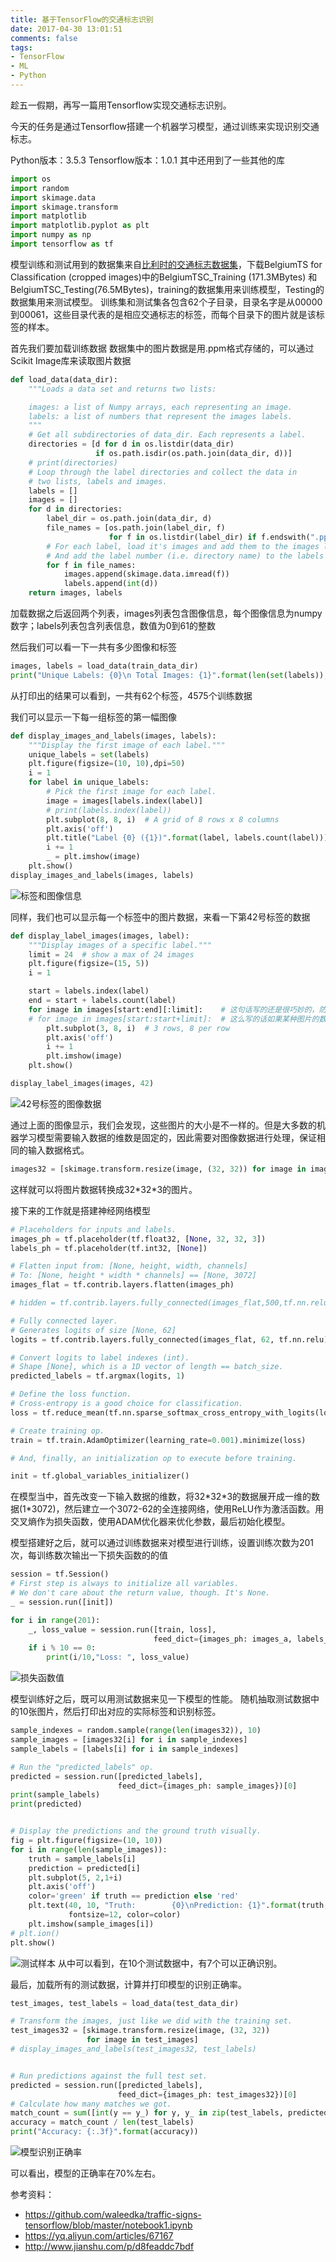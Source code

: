 ```yaml
---
title: 基于TensorFlow的交通标志识别
date: 2017-04-30 13:01:51
comments: false
tags:
- TensorFlow
- ML
- Python
---
```

趁五一假期，再写一篇用Tensorflow实现交通标志识别。
<!--more-->

今天的任务是通过Tensorflow搭建一个机器学习模型，通过训练来实现识别交通标志。

Python版本：3.5.3
Tensorflow版本：1.0.1
其中还用到了一些其他的库
```Python
import os
import random
import skimage.data
import skimage.transform
import matplotlib
import matplotlib.pyplot as plt
import numpy as np
import tensorflow as tf
```

模型训练和测试用到的数据集来自[比利时的交通标志数据集](http://btsd.ethz.ch/shareddata/?spm=5176.100239.blogcont67167.12.HoNrtM)，下载BelgiumTS for Classification (cropped images)中的BelgiumTSC_Training (171.3MBytes) 和 BelgiumTSC_Testing(76.5MBytes)，training的数据集用来训练模型，Testing的数据集用来测试模型。
训练集和测试集各包含62个子目录，目录名字是从00000到00061，这些目录代表的是相应交通标志的标签，而每个目录下的图片就是该标签的样本。

首先我们要加载训练数据
数据集中的图片数据是用.ppm格式存储的，可以通过Scikit Image库来读取图片数据
```Python
def load_data(data_dir):
    """Loads a data set and returns two lists:

    images: a list of Numpy arrays, each representing an image.
    labels: a list of numbers that represent the images labels.
    """
    # Get all subdirectories of data_dir. Each represents a label.
    directories = [d for d in os.listdir(data_dir)
                   if os.path.isdir(os.path.join(data_dir, d))]
    # print(directories)
    # Loop through the label directories and collect the data in
    # two lists, labels and images.
    labels = []
    images = []
    for d in directories:
        label_dir = os.path.join(data_dir, d)
        file_names = [os.path.join(label_dir, f)
                      for f in os.listdir(label_dir) if f.endswith(".ppm")]
        # For each label, load it's images and add them to the images list.
        # And add the label number (i.e. directory name) to the labels list.
        for f in file_names:
            images.append(skimage.data.imread(f))
            labels.append(int(d))
    return images, labels
```
加载数据之后返回两个列表，images列表包含图像信息，每个图像信息为numpy数字；labels列表包含列表信息，数值为0到61的整数

然后我们可以看一下一共有多少图像和标签
```Python
images, labels = load_data(train_data_dir)
print("Unique Labels: {0}\n Total Images: {1}".format(len(set(labels)), len(images)))
```
从打印出的结果可以看到，一共有62个标签，4575个训练数据

我们可以显示一下每一组标签的第一幅图像
```Python
def display_images_and_labels(images, labels):
    """Display the first image of each label."""
    unique_labels = set(labels)
    plt.figure(figsize=(10, 10),dpi=50)
    i = 1
    for label in unique_labels:
        # Pick the first image for each label.
        image = images[labels.index(label)]
        # print(labels.index(label))
        plt.subplot(8, 8, i)  # A grid of 8 rows x 8 columns
        plt.axis('off')
        plt.title("Label {0} ({1})".format(label, labels.count(label)))
        i += 1
        _ = plt.imshow(image)
    plt.show()
display_images_and_labels(images, labels)
```
![标签和图像信息](/images/2017-4-30/2017-4-30-1.png)

同样，我们也可以显示每一个标签中的图片数据，来看一下第42号标签的数据
```Python
def display_label_images(images, label):
    """Display images of a specific label."""
    limit = 24  # show a max of 24 images
    plt.figure(figsize=(15, 5))
    i = 1

    start = labels.index(label)
    end = start + labels.count(label)
    for image in images[start:end][:limit]:    # 这句话写的还是很巧妙的，防止过界，超出图片的种类的索引范围
    # for image in images[start:start+limit]:  # 这么写的话如果某种图片的数量没有24张的话会直接显示到下一种的图片
        plt.subplot(3, 8, i)  # 3 rows, 8 per row
        plt.axis('off')
        i += 1
        plt.imshow(image)
    plt.show()

display_label_images(images, 42)
```
![42号标签的图像数据](/images/2017-4-30/2017-4-30-2.png)


通过上面的图像显示，我们会发现，这些图片的大小是不一样的。但是大多数的机器学习模型需要输入数据的维数是固定的，因此需要对图像数据进行处理，保证相同的输入数据格式。
```Python
images32 = [skimage.transform.resize(image, (32, 32)) for image in images]
```
这样就可以将图片数据转换成32\*32\*3的图片。

接下来的工作就是搭建神经网络模型
```Python
# Placeholders for inputs and labels.
images_ph = tf.placeholder(tf.float32, [None, 32, 32, 3])
labels_ph = tf.placeholder(tf.int32, [None])

# Flatten input from: [None, height, width, channels]
# To: [None, height * width * channels] == [None, 3072]
images_flat = tf.contrib.layers.flatten(images_ph)

# hidden = tf.contrib.layers.fully_connected(images_flat,500,tf.nn.relu)

# Fully connected layer.
# Generates logits of size [None, 62]
logits = tf.contrib.layers.fully_connected(images_flat, 62, tf.nn.relu)

# Convert logits to label indexes (int).
# Shape [None], which is a 1D vector of length == batch_size.
predicted_labels = tf.argmax(logits, 1)

# Define the loss function.
# Cross-entropy is a good choice for classification.
loss = tf.reduce_mean(tf.nn.sparse_softmax_cross_entropy_with_logits(logits=logits, labels=labels_ph))

# Create training op.
train = tf.train.AdamOptimizer(learning_rate=0.001).minimize(loss)

# And, finally, an initialization op to execute before training.

init = tf.global_variables_initializer()
```
在模型当中，首先改变一下输入数据的维数，将32\*32\*3的数据展开成一维的数据(1\*3072)，然后建立一个3072-62的全连接网络，使用ReLU作为激活函数。用交叉熵作为损失函数，使用ADAM优化器来优化参数，最后初始化模型。

模型搭建好之后，就可以通过训练数据来对模型进行训练，设置训练次数为201次，每训练数次输出一下损失函数的的值
```Python
session = tf.Session()
# First step is always to initialize all variables.
# We don't care about the return value, though. It's None.
_ = session.run([init])

for i in range(201):
    _, loss_value = session.run([train, loss],
                                feed_dict={images_ph: images_a, labels_ph: labels_a})
    if i % 10 == 0:
        print(i/10,"Loss: ", loss_value)
```
![损失函数值](/images/2017-4-30/2017-4-30-3.png)

模型训练好之后，既可以用测试数据来见一下模型的性能。
随机抽取测试数据中的10张图片，然后打印出对应的实际标签和识别标签。
```Python
sample_indexes = random.sample(range(len(images32)), 10)
sample_images = [images32[i] for i in sample_indexes]
sample_labels = [labels[i] for i in sample_indexes]

# Run the "predicted_labels" op.
predicted = session.run([predicted_labels],
                        feed_dict={images_ph: sample_images})[0]
print(sample_labels)
print(predicted)


# Display the predictions and the ground truth visually.
fig = plt.figure(figsize=(10, 10))
for i in range(len(sample_images)):
    truth = sample_labels[i]
    prediction = predicted[i]
    plt.subplot(5, 2,1+i)
    plt.axis('off')
    color='green' if truth == prediction else 'red'
    plt.text(40, 10, "Truth:        {0}\nPrediction: {1}".format(truth, prediction),
             fontsize=12, color=color)
    plt.imshow(sample_images[i])
# plt.ion()
plt.show()
```
![测试样本](/images/2017-4-30/2017-4-30-4.png)
从中可以看到，在10个测试数据中，有7个可以正确识别。

最后，加载所有的测试数据，计算并打印模型的识别正确率。
```Python
test_images, test_labels = load_data(test_data_dir)

# Transform the images, just like we did with the training set.
test_images32 = [skimage.transform.resize(image, (32, 32))
                 for image in test_images]
# display_images_and_labels(test_images32, test_labels)


# Run predictions against the full test set.
predicted = session.run([predicted_labels],
                        feed_dict={images_ph: test_images32})[0]
# Calculate how many matches we got.
match_count = sum([int(y == y_) for y, y_ in zip(test_labels, predicted)])
accuracy = match_count / len(test_labels)
print("Accuracy: {:.3f}".format(accuracy))
```
![模型识别正确率](/images/2017-4-30/2017-4-30-5.png)

可以看出，模型的正确率在70%左右。



参考资料：
* https://github.com/waleedka/traffic-signs-tensorflow/blob/master/notebook1.ipynb
* https://yq.aliyun.com/articles/67167
* http://www.jianshu.com/p/d8feaddc7bdf